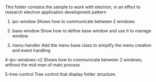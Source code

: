 This folder contains the sample to work with electron, in an effort to research electron application development pattern

1. ipc-window
Shows how to communicate between 2 windows

2. base-window
Show how to define base window and use it to manage window.

3. menu-handler
Add the menu base class to simplify the menu creation and event handling

4-ipc-windows-v2
Shows how to communicate between 2 windows, without the mid-man of main process

5-tree-control
Tree control that display folder structure.


